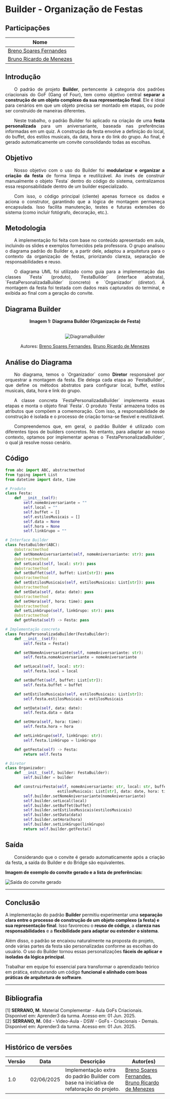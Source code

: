 # Builder - Organização de Festas

## Participações

| Nome                                 |
|--------------------------------------|
| [Breno Soares Fernandes](https://github.com/brenofrds) |
| [Bruno Ricardo de Menezes](https://github.com/EhOBruno) |

## Introdução

<p align="justify">&emsp;&emsp;O padrão de projeto <strong>Builder</strong>, pertencente à categoria dos padrões criacionais do GoF (Gang of Four), tem como objetivo central <strong>separar a construção de um objeto complexo da sua representação final</strong>. Ele é ideal para cenários em que um objeto precisa ser montado em etapas, ou pode ser construído de maneiras diferentes.</p>

<p align="justify">&emsp;&emsp;Neste trabalho, o padrão Builder foi aplicado na criação de uma <strong>festa personalizada</strong> para um aniversariante, baseada nas preferências informadas em um quiz. A construção da festa envolve a definição do local, do buffet, dos estilos musicais, da data, hora e do link do grupo. Ao final, é gerado automaticamente um convite consolidando todas as escolhas.</p>

## Objetivo

<p align="justify">&emsp;&emsp;Nosso objetivo com o uso do Builder foi <strong>modularizar e organizar a criação da festa</strong> de forma limpa e reutilizável. Ao invés de construir manualmente o objeto `Festa` dentro do código do sistema, centralizamos essa responsabilidade dentro de um builder especializado.</p>

<p align="justify">&emsp;&emsp;Com isso, o código principal (cliente) apenas fornece os dados e aciona o construtor, garantindo que a lógica de montagem permaneça encapsulada. Isso facilita manutenção, testes e futuras extensões do sistema (como incluir fotógrafo, decoração, etc.).</p>

## Metodologia

<p align="justify">&emsp;&emsp;A implementação foi feita com base no conteúdo apresentado em aula, incluindo os slides e exemplos fornecidos pela professora. O grupo analisou o diagrama padrão do Builder e, a partir dele, adaptou a arquitetura para o contexto da organização de festas, priorizando clareza, separação de responsabilidades e reuso.</p>

<p align="justify">&emsp;&emsp;O diagrama UML foi utilizado como guia para a implementação das classes `Festa` (produto), `FestaBuilder` (interface abstrata), `FestaPersonalizadaBuilder` (concreto) e `Organizador` (diretor). A montagem da festa foi testada com dados reais capturados do terminal, e exibida ao final com a geração do convite.</p>

## Diagrama Builder

<center>

<b>Imagem 1: Diagrama Builder (Organização de Festa)</b>  
<br>

![DiagramaBuilder](./assets/builder.png)

Autores: <a href="https://github.com/brenofrds">Breno Soares Fernandes</a>, <a href="https://github.com/EhOBruno">Bruno Ricardo de Menezes</a> 

</center>

## Análise do Diagrama

<p align="justify">&emsp;&emsp;No diagrama, temos o `Organizador` como <b>Diretor</b> responsável por orquestrar a montagem da festa. Ele delega cada etapa ao `FestaBuilder`, que define os métodos abstratos para configurar local, buffet, estilos musicais, data, hora e link do grupo.</p>

<p align="justify">&emsp;&emsp;A classe concreta `FestaPersonalizadaBuilder` implementa essas etapas e monta o objeto final `Festa`. O produto `Festa` armazena todos os atributos que compõem a comemoração. Com isso, a responsabilidade de construção é isolada e o processo de criação torna-se flexível e reutilizável.</p>

<p align="justify">&emsp;&emsp;Compreendemos que, em geral, o padrão Builder é utilizado com diferentes tipos de builders concretos. No entanto, para adaptar ao nosso contexto, optamos por implementar apenas o `FestaPersonalizadaBuilder`, o qual já resolve nosso cenário.</p>

## Código

```python
from abc import ABC, abstractmethod
from typing import List
from datetime import date, time

# Produto
class Festa:
    def __init__(self):
        self.nomeAniversariante = ""
        self.local = ""
        self.buffet = []
        self.estilosMusicais = []
        self.data = None
        self.hora = None
        self.linkGrupo = ""

# Interface Builder
class FestaBuilder(ABC):
    @abstractmethod
    def setNomeAniversariante(self, nomeAniversariante: str): pass
    @abstractmethod
    def setLocal(self, local: str): pass
    @abstractmethod
    def setBuffet(self, buffet: List[str]): pass
    @abstractmethod
    def setEstilosMusicais(self, estilosMusicais: List[str]): pass
    @abstractmethod
    def setData(self, data: date): pass
    @abstractmethod
    def setHora(self, hora: time): pass
    @abstractmethod
    def setLinkGrupo(self, linkGrupo: str): pass
    @abstractmethod
    def getFesta(self) -> Festa: pass

# Implementação concreta
class FestaPersonalizadaBuilder(FestaBuilder):
    def __init__(self):
        self.festa = Festa()

    def setNomeAniversariante(self, nomeAniversariante: str):
        self.festa.nomeAniversariante = nomeAniversariante

    def setLocal(self, local: str):
        self.festa.local = local

    def setBuffet(self, buffet: List[str]):
        self.festa.buffet = buffet

    def setEstilosMusicais(self, estilosMusicais: List[str]):
        self.festa.estilosMusicais = estilosMusicais

    def setData(self, data: date):
        self.festa.data = data

    def setHora(self, hora: time):
        self.festa.hora = hora

    def setLinkGrupo(self, linkGrupo: str):
        self.festa.linkGrupo = linkGrupo

    def getFesta(self) -> Festa:
        return self.festa

# Diretor
class Organizador:
    def __init__(self, builder: FestaBuilder):
        self.builder = builder

    def construirFesta(self, nomeAniversariante: str, local: str, buffet: List[str],
                       estilosMusicais: List[str], data: date, hora: time, linkGrupo: str) -> Festa:
        self.builder.setNomeAniversariante(nomeAniversariante)
        self.builder.setLocal(local)
        self.builder.setBuffet(buffet)
        self.builder.setEstilosMusicais(estilosMusicais)
        self.builder.setData(data)
        self.builder.setHora(hora)
        self.builder.setLinkGrupo(linkGrupo)
        return self.builder.getFesta()
```
## Saída

<p align="justify">&emsp;&emsp;Considerando que o convite é gerado automaticamente após a criação da festa, a saída do Builder e do Bridge são equivalentes.</p>

**Imagem de exemplo do convite gerado e a lista de preferências:**

![Saída do convite gerado](./assets/saidaBuilderBridge.jpeg)

---

## Conclusão

A implementação do padrão **Builder** permitiu experimentar uma **separação clara entre o processo de construção de um objeto complexo (a festa) e sua representação final**. Isso favoreceu o **reuso de código**, a **clareza nas responsabilidades** e a **flexibilidade para adaptar ou estender o sistema**.

Além disso, o padrão se encaixou naturalmente na proposta do projeto, onde várias partes da festa são personalizadas conforme as escolhas do usuário. O uso do Builder tornou essas personalizações **fáceis de aplicar e isoladas da lógica principal**.

Trabalhar em equipe foi essencial para transformar o aprendizado teórico em prática, estruturando um código **funcional e alinhado com boas práticas de arquitetura de software**.

---

## Bibliografia

[1] **SERRANO, M.** Material Complementar - Aula GoFs Criacionais. Disponível em: Aprender3 da turma. Acesso em: 01 Jun. 2025.  
[2] **SERRANO, M.** 08d - Video-Aula - DSW - GoFs - Criacionais - Demais. Disponível em: Aprender3 da turma. Acesso em: 01 Jun. 2025.

---

## Histórico de versões

| Versão | Data       | Descrição                                                                 | Autor(es)                                                                                   |
|--------|------------|---------------------------------------------------------------------------|---------------------------------------------------------------------------------------------|
| 1.0    | 02/06/2025 | Implementação extra do padrão Builder com base na iniciativa de refatoração do projeto. | [Breno Soares Fernandes](https://github.com/brenofrds), [Bruno Ricardo de Menezes](https://github.com/EhOBruno) |

